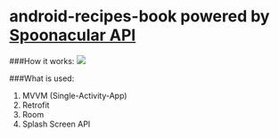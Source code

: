 # android-recipes-book powered by [Spoonacular API](https://spoonacular.com/food-api)

###How it works:
![](app/src/main/res/drawable/app_demo.gif)

###What is used:
1. MVVM (Single-Activity-App)
2. Retrofit
3. Room
4. Splash Screen API